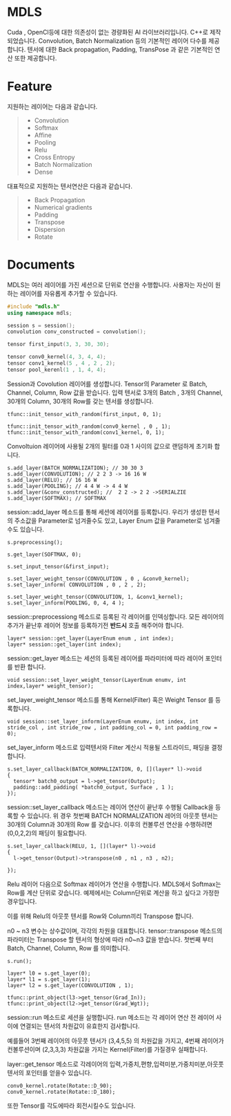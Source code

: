 MDLS
===================
Cuda , OpenCl등에 대한 의존성이 없는 경량화된 AI 라이브러리입니다.
C++로 제작되었습니다.
Convolution, Batch Normalization 등의 기본적인 레이어 다수를 제공합니다. 
텐서에 대한 Back propagation, Padding, TransPose 과 같은  기본적인 연산 또한 제공합니다.



Feature
===================
 지원하는 레이어는 다음과 같습니다.
> - Convolution 
> - Softmax
> - Affine 
> - Pooling
> - Relu
> - Cross Entropy
> - Batch Normalization
> - Dense

 
대표적으로 지원하는 텐서연산은 다음과 같습니다.
> - Back Propagation
> - Numerical gradients
> - Padding 
> - Transpose
> - Dispersion
> - Rotate

Documents
===================
MDLS는 여러 레이어를 가진 세션으로 단위로 연산을 수행합니다.
사용자는 자신이 원하는 레이어를 자유롭게 추가할 수 있습니다.


```C++
#include "mdls.h"
using namespace mdls;

session s = session();
convolution conv_constructed = convolution();

tensor first_input(3, 3, 30, 30);

tensor conv0_kernel(4, 3, 4, 4);
tensor conv1_kernel(5 , 4 , 2 , 2);
tensor pool_kerenl(1 , 1, 4, 4);
```
Session과 Covolution 레이어를 생성합니다.
Tensor의 Parameter 로 Batch, Channel, Column, Row 값을 받습니다. 
입력 텐서로 3개의 Batch , 3개의 Channel, 30개의 Column, 30개의 Row를 갖는 텐서를 생성합니다. 
```
tfunc::init_tensor_with_random(first_input, 0, 1);

tfunc::init_tensor_with_random(conv0_kernel , 0 , 1);
tfunc::init_tensor_with_random(conv1_kernel, 0, 1);
```
Convoltuion 레이어에 사용될 2개의 필터를 0과 1 사이의 값으로 랜덤하게 초기화 합니다.

```
s.add_layer(BATCH_NORMALIZATION); // 30 30 3
s.add_layer(CONVOLUTION); // 2 2 3 -> 16 16 W
s.add_layer(RELU); // 16 16 W
s.add_layer(POOLING); // 4 4 W -> 4 4 W
s.add_layer(&conv_constructed); //  2 2 -> 2 2 ->SERIALZIE
s.add_layer(SOFTMAX); // SOFTMAX
```
session::add_layer 메소드를 통해 세션에 레이어를 등록합니다.
우리가 생성한 텐서의 주소값을 Parameter로 넘겨줄수도 있고,
Layer Enum 값을 Parameter로 넘겨줄수도 있습니다.


```
s.preprocessing();

s.get_layer(SOFTMAX, 0);

s.set_input_tensor(&first_input);

s.set_layer_weight_tensor(CONVOLUTION , 0 , &conv0_kernel);
s.set_layer_inform( CONVOLUTION , 0 , 2 , 2);

s.set_layer_weight_tensor(CONVOLUTION, 1, &conv1_kernel);
s.set_layer_inform(POOLING, 0, 4, 4 );
```
session::preprocessiong 메소드로 등록된 각 레이어를 인덱싱합니다.
모든 레이어의 추가가 끝난후 레이어 정보를 등록하기전 **반드시** 호출 해주어야 합니다.

```
layer* session::get_layer(LayerEnum enum , int index);
layer* session::get_layer(int index);
```
session::get_layer 메소드는 세션의 등록된 레이어를 파라미터에 따라 레이어 포인터를 반환 합니다.

 
```
void session::set_layer_weight_tensor(LayerEnum enumv, int index,layer* weight_tensor);
```
set_layer_weight_tensor 메소드를 통해 Kernel(Filter) 혹은 Weight Tensor 를 등록합니다.
```
void session::set_layer_inform(LayerEnum enumv, int index, int stride_col , int stride_row , int padding_col = 0, int padding_row = 0);
```
set_layer_inform 메소드로 입력텐서와 Filter 계산시 적용될 스트라이드, 패딩을 결정합니다.

```
s.set_layer_callback(BATCH_NORMALIZATION, 0, [](layer* l)->void
{
  tensor* batch0_output = l->get_tensor(Output);
  padding::add_padding( *batch0_output, Surface , 1 );
});
```
session::set_layer_callback 메소드는 레이어 연산이 끝난후 수행될 Callback을 등록할 수 있습니다.
 위 경우 첫번째 BATCH NORMALIZATION 레어의 아웃풋 텐서는 30개의 Column과 30개의 Row 를 갖습니다.
 이후의 컨볼루션 연산을 수행하려면 (0,0,2,2)의 패딩이 필요합니다.
 
```
s.set_layer_callback(RELU, 1, [](layer* l)->void
{
  l->get_tensor(Output)->transpose(n0 , n1 , n3 , n2);

});
```

Relu 레이어 다음으로 Softmax 레이어가 연산을 수행합니다.
MDLS에서 Softmax는 Row를 계산 단위로 갖습니다.
예제에서는 Column단위로 계산을 하고 싶다고 가정한 경우입니다.

이를 위해 Relu의 아웃풋 텐서를 Row와 Column끼리 Transpose 합니다.

n0 ~ n3 변수는 상수값이며, 각각의 차원을 대표합니다.
tensor::transpose 메소드의 파라미터는 Transpose 할 텐서의 형상에 따라 n0~n3 값을 받습니다. 첫번째 부터 Batch, Channel, Column, Row 를 의미합니다. 
```
s.run();

layer* l0 = s.get_layer(0);
layer* l1 = s.get_layer(1);
layer* l2 = s.get_layer(CONVOLUTION , 1);

tfunc::print_object(l3->get_tensor(Grad_In));
tfunc::print_object(l2->get_tensor(Grad_Wgt));
```
session::run 메소드로 세션을 실행합니다.
run 메소드는 각 레이어 연산 전 레이어 사이에 연결되는 텐서의 차원값이 유효한지 검사합니다.

예를들어 3번째 레이어의 아웃풋 텐서가 (3,4,5,5) 의 차원값을 가지고, 4번째 레이어가 컨볼루션이며 (2,3,3,3) 차원값을 가지는 Kernel(Filter)를 가질경우 실패합니다.

layer::get_tensor 메소드로 각레이어의 입력,가중치,편향,입력미분,가중치미분,아웃풋 텐서의 포인터를 얻을수 있습니다.


```
conv0_kernel.rotate(Rotate::D_90);
conv0_kernel.rotate(Rotate::D_180);
```
또한 Tensor를 각도에따라 회전시킬수도 있습니다.
